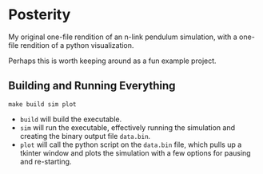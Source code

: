 # Posterity

My original one-file rendition of an n-link pendulum simulation, with a one-file rendition of a python visualization.

Perhaps this is worth keeping around as a fun example project.

## Building and Running Everything

```console
make build sim plot
```

* `build` will build the executable.
* `sim` will run the executable, effectively running the simulation and creating the binary output file `data.bin`.
* `plot` will call the python script on the `data.bin` file, which pulls up a tkinter window and plots the simulation with a few options for pausing and re-starting.
